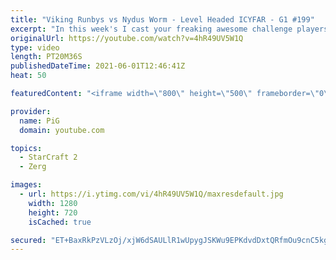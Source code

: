 ```yaml
---
title: "Viking Runbys vs Nydus Worm - Level Headed ICYFAR - G1 #199"
excerpt: "In this week's I cast your freaking awesome challenge players had to try and win whilst only using ground units that can only fight ground and air units that can only fight air! -- Watch live at https://www.twitch.tv/x5_pig"
originalUrl: https://youtube.com/watch?v=4hR49UV5W1Q
type: video
length: PT20M36S
publishedDateTime: 2021-06-01T12:46:41Z
heat: 50

featuredContent: "<iframe width=\"800\" height=\"500\" frameborder=\"0\" src=\"https://www.youtube.com/embed/4hR49UV5W1Q\" allow=\"accelerometer; autoplay; encrypted-media; gyroscope; picture-in-picture\" allowfullscreen></iframe>"

provider:
  name: PiG
  domain: youtube.com

topics:
  - StarCraft 2
  - Zerg

images:
  - url: https://i.ytimg.com/vi/4hR49UV5W1Q/maxresdefault.jpg
    width: 1280
    height: 720
    isCached: true

secured: "ET+BaxRkPzVLzOj/xjW6dSAULlR1wUpygJSKWu9EPKdvdDxtQRfmOu9cnC5kgDuNTGRXC8Jwp2UcFlJacoTeF3KPqa59jYgSY1MV9wsXBEAmBDdiHoO+8SesY2hSSKdqas2veXCWOfQNDTSQTIB8BSJRjDyQCbopW/Fw9F6VLr05adnQLF2yRJwCPA5AT/FHytwvzJ67QHCCRJEZg59fZwU7lEcQ9rSDNgNodx5D7vsa8YEGXt/+safl4Hb5bDBNiNNZvOM9ebwmtR6I/dgkXiJoij2zcKuou7uhrWyAwXlxLV5jOBL2PytkQqhK5XbaiYFztwKIVN0e6XwhVX2iHZfH+UqfmJq2I8PimPbQlFZFehjxGznweg2OsZzn/CLL/XusGbtqLRAOfj+F6euJQVdB/2a5ewiB/jYpN+B9YAE=;ng6B0+OBlhDa/M5mPhPPUQ=="
---
```



